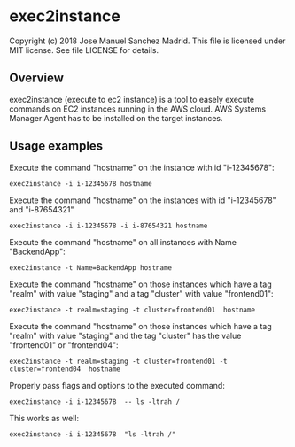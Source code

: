 exec2instance
============
Copyright (c) 2018 Jose Manuel Sanchez Madrid. This file is licensed under MIT license. See file LICENSE for details.

## Overview
exec2instance (execute to ec2 instance) is a tool to easely execute commands on EC2 instances running in the AWS cloud.
AWS Systems Manager Agent has to be installed on the target instances.

## Usage examples
Execute the command "hostname" on the instance with id "i-12345678":
```
exec2instance -i i-12345678 hostname
```

Execute the command "hostname" on the instances with id "i-12345678" and "i-87654321"
```
exec2instance -i i-12345678 -i i-87654321 hostname
```
Execute the command "hostname" on all instances with Name "BackendApp":
```
exec2instance -t Name=BackendApp hostname
```
Execute the command "hostname" on those instances which have a tag "realm" with value "staging" and a tag "cluster" with value "frontend01":
```
exec2instance -t realm=staging -t cluster=frontend01  hostname
```
Execute the command "hostname" on those instances which have a tag "realm" with value "staging" and the tag "cluster" has the value "frontend01" or "frontend04":
```
exec2instance -t realm=staging -t cluster=frontend01 -t cluster=frontend04  hostname
```
Properly pass flags and options to the executed command:
```
exec2instance -i i-12345678  -- ls -ltrah / 
```
This works as well:
```
exec2instance -i i-12345678  "ls -ltrah /"
```

